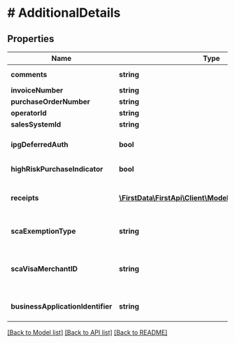# # AdditionalDetails

## Properties

Name | Type | Description | Notes
------------ | ------------- | ------------- | -------------
**comments** | **string** | Comments for the payment. | [optional] 
**invoiceNumber** | **string** | Invoice number. | [optional] 
**purchaseOrderNumber** | **string** | Purchase order number. | [optional] 
**operatorId** | **string** | The operator ID. | [optional] 
**salesSystemId** | **string** | The sales system ID. | [optional] 
**ipgDeferredAuth** | **bool** | Indicates if the particular transaction is a deferred authorization. | [optional] 
**highRiskPurchaseIndicator** | **bool** | this is highRiskPurchaseIndicator. | [optional] 
**receipts** | [**\FirstData\FirstApi\Client\Model\ReceiptRequestInfo[]**](ReceiptRequestInfo.md) | Provides request information that is necessary to generate receipts. | [optional] 
**scaExemptionType** | **string** | Strong customer authentication exemption type indicator. | [optional] 
**scaVisaMerchantID** | **string** | Eight-character Visa merchant identifier (VMID) assigned by Visa, required for trusted merchant and delegated authentication. | [optional] 
**businessApplicationIdentifier** | **string** | Indicates the indended use of the Account Funding Transaction. For Visa Only. | [optional] 

[[Back to Model list]](../../README.md#documentation-for-models) [[Back to API list]](../../README.md#documentation-for-api-endpoints) [[Back to README]](../../README.md)


